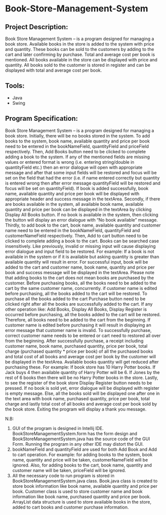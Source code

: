 # Book-Store-Management-System

## Project Description:
Book Store Management System – is a program designed for managing a book store. Available books in the store is added to the system with price and quantity. These books can be sold to the customers by adding to the cart and later confirming by purchase. Total and average cost per book is mentioned. All books available in the store can be displayed with price and quantity. All books sold to the customer is stored in register and can be displayed with total and average cost per book.

## Tools:
* Java
* Swing

## Program Specification:
Book Store Management System – is a program designed for managing a book store.
Initially, there will be no books stored in the system. To add books to the system, book name, available quantity and price per book need to be entered in the bookNameField, quantityField and priceField respectively. Then, Add Books button need to be clicked to complete adding a book to the system. If any of the mentioned fields are missing values or entered format is wrong (i.e. entering string/double in quantityField etc.) then an error dialogue will open with appropriate message and after that some input fields will be restored and focus will be set on the field that had the error (i.e. if name entered correctly but quantity is entered wrong then after error message quantityField will be restored and focus will be set on quantityField). If book is added successfully, book name, available quantity and price per book will be displayed with appropriate header and success message in the textArea.
Secondly, if there are books available in the system, all available book name, available quantity and price per book can be displayed in the textArea by clicking Display All Books button. If no book is available in the system, then clicking the button will display an error dialogue with “No book available” message.
Thirdly, to add book to the cart, book name, available quantity and customer name need to be entered in the bookNameField, quantityField and customerNameField respectively. Then, Add to cart button need to be clicked to complete adding a book to the cart. Books can be searched case insensitively. Like previously, invalid or missing input will cause displaying error dialogue and input field to be restored. For example: If a book is not available in the system or if it is available but asking quantity is greater than available quantity will result in error. For successful input, book will be added to the cart and customer name, book name, quantity and price per book and success message will be displayed in the textArea. Please note that adding books to the cart does not mean books are purchased by the customer. Before purchasing books, all the books need to be added to the cart by the same customer name, concurrently. if customer name is edited before purchasing, all the books added to the cart will be restored.
To purchase all the books added to the cart Purchase button need to be clicked right after all the books are successfully added to the cart.  If any other operation like: Add Books, Display All Books, Display Register is occurred before purchasing, all the books added to the cart will be restored. Therefore, all books need to be added to the cart from the beginning. If customer name is edited before purchasing it will result in displaying an error message that customer name is invalid. To successfully purchase, correct customer name needs to be entered or cart need to restored all over from the beginning. After successfully purchase, a receipt including customer name, book name, purchased quantity, price per book, total charge (purchased quantity * price per book) of all the purchased books and total cost of all books and average cost per book by the customer will be displayed in the textArea. Available books quantity will get reduced after purchasing these. For example: If book store has 10 Harry Potter books. If Jack buys 4 then available quantity of Harry Potter will be 6. If Jones by the rest of 6 books then there will be no Harry Potter books in the store.
Lastly, to see the register of the book store Display Register button needs to be pressed. If no book is sold yet, error dialogue will be displayed with register is empty message. Else, all the books sold will be displayed one after one in the text area with book name, purchased quantity, price per book, total charge and lastly total cost of all books and average cost per book sold by the book store.
Exiting the program will display a thank you message.

N.B: 
1. GUI of the program is designed in Intellij IDE. BookStoreManagementSystem.form has the form design and BookStoreManagementSystem.java has the source code of the GUI Form. Running the program in any other IDE may distort the GUI.
2. bookNameField and quantityField are used for both Add Book and Add to cart operation. For example: for adding books to the system, book name, quantity and price will be taken, customerNameField will be ignored. Also, for adding books to the cart, book name, quantity and customer name will be taken, priceField will be ignored.
3. All the necessary code to run program is stored in BookStoreManagementSystem.java class. Book.java class is created to store book information like book name, available quantity and price per book. Customer class is used to store customer name and book information like book name, purchased quantity and price per book. ArrayList data structure is used to store available books in the store, added to cart books and customer purchase information.

